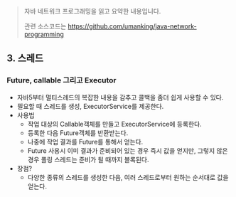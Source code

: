 >   자바 네트워크 프로그래밍을 읽고 요약한 내용입니다.
>
>   관련 소스코드는 https://github.com/umanking/java-network-programming 



## 3. 스레드 

### Future, callable 그리고 Executor 

-   자바5부터 멀티스레드의 복잡한 내용을 감추고 콜백을 좀더 쉽게 사용할 수 있다. 
-   필요할 때 스레드를 생성, ExecutorService를 제공한다.
-   사용법
    -   작업 대상의 Callable객체를 만들고 ExecutorService에 등록한다. 
    -   등록한 다음 Future객체를 반환받는다. 
    -   나중에 작업 결과를 Future를 통해서 얻는다. 
    -   Future 사용시 이미 결과가 준비되어 있는 경우 즉시 값을 얻지만, 그렇지 않은 경우 폴링 스레드는 준비가 될 때까지 블록된다. 
-   장점?
    -   다양한 종류의 스레드를 생성한 다음, 여러 스레드로부터 원하는 순서대로 값을 얻는다.













